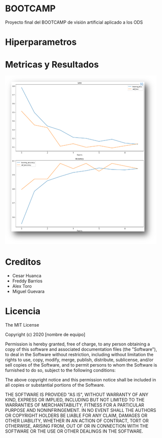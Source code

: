 # BOOTCAMP
Proyecto final del BOOTCAMP de visión artificial aplicado a los ODS

# Hiperparametros

# Metricas y Resultados
![alt text](https://github.com/cesarmax232/BOOTCAMP/blob/main/Imagen1.png?raw=true)

# Creditos
- Cesar Huanca
- Freddy Barrios
- Alex Toro
- Miguel Guevara

# Licencia
The MIT License

Copyright (c) 2020 [nombre de equipo]

Permission is hereby granted, free of charge, to any person obtaining a copy of this software and associated documentation files (the "Software"), to deal in the Software without restriction, including without limitation the rights to use, copy, modify, merge, publish, distribute, sublicense, and/or sell copies of the Software, and to permit persons to whom the Software is furnished to do so, subject to the following conditions:

The above copyright notice and this permission notice shall be included in all copies or substantial portions of the Software.

THE SOFTWARE IS PROVIDED "AS IS", WITHOUT WARRANTY OF ANY KIND, EXPRESS OR IMPLIED, INCLUDING BUT NOT LIMITED TO THE WARRANTIES OF MERCHANTABILITY, FITNESS FOR A PARTICULAR PURPOSE AND NONINFRINGEMENT. IN NO EVENT SHALL THE AUTHORS OR COPYRIGHT HOLDERS BE LIABLE FOR ANY CLAIM, DAMAGES OR OTHER LIABILITY, WHETHER IN AN ACTION OF CONTRACT, TORT OR OTHERWISE, ARISING FROM, OUT OF OR IN CONNECTION WITH THE SOFTWARE OR THE USE OR OTHER DEALINGS IN THE SOFTWARE.
